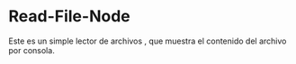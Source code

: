 # Read-File-Node
Este es un simple lector de archivos , que muestra el contenido del archivo por consola.
